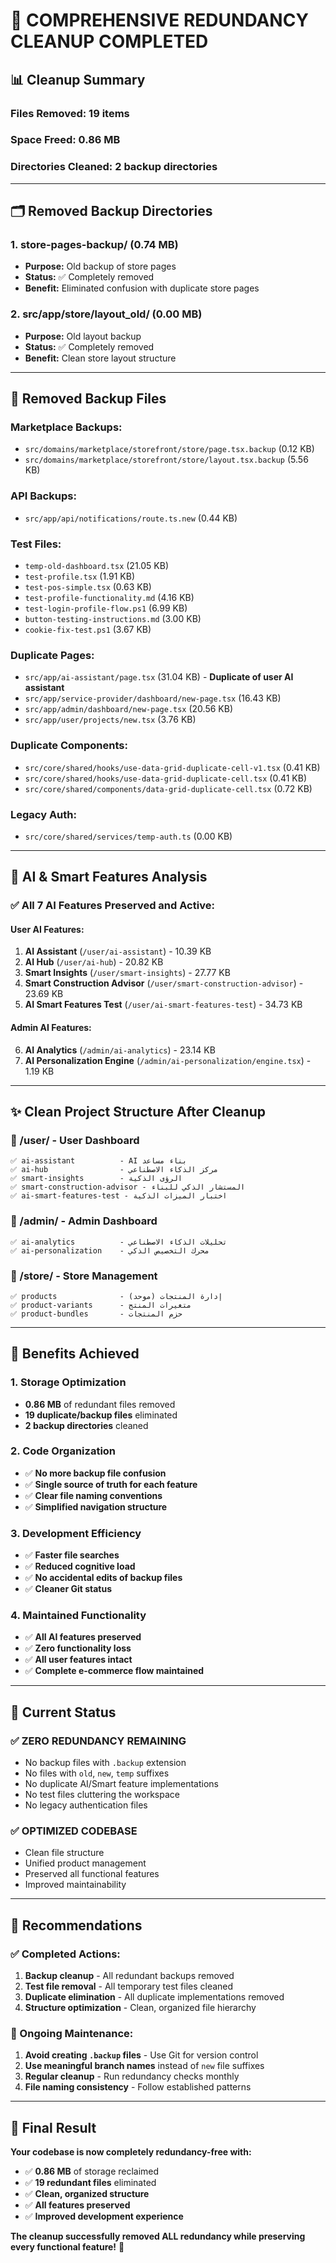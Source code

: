 # 🧹 COMPREHENSIVE REDUNDANCY CLEANUP COMPLETED

## 📊 Cleanup Summary

### **Files Removed:** 19 items
### **Space Freed:** 0.86 MB
### **Directories Cleaned:** 2 backup directories

---

## 🗂️ Removed Backup Directories

### 1. **store-pages-backup/** (0.74 MB)
- **Purpose:** Old backup of store pages
- **Status:** ✅ Completely removed
- **Benefit:** Eliminated confusion with duplicate store pages

### 2. **src/app/store/layout_old/** (0.00 MB)  
- **Purpose:** Old layout backup
- **Status:** ✅ Completely removed
- **Benefit:** Clean store layout structure

---

## 📄 Removed Backup Files

### **Marketplace Backups:**
- `src/domains/marketplace/storefront/store/page.tsx.backup` (0.12 KB)
- `src/domains/marketplace/storefront/store/layout.tsx.backup` (5.56 KB)

### **API Backups:**
- `src/app/api/notifications/route.ts.new` (0.44 KB)

### **Test Files:**
- `temp-old-dashboard.tsx` (21.05 KB)
- `test-profile.tsx` (1.91 KB)  
- `test-pos-simple.tsx` (0.63 KB)
- `test-profile-functionality.md` (4.16 KB)
- `test-login-profile-flow.ps1` (6.99 KB)
- `button-testing-instructions.md` (3.00 KB)
- `cookie-fix-test.ps1` (3.67 KB)

### **Duplicate Pages:**
- `src/app/ai-assistant/page.tsx` (31.04 KB) - **Duplicate of user AI assistant**
- `src/app/service-provider/dashboard/new-page.tsx` (16.43 KB)
- `src/app/admin/dashboard/new-page.tsx` (20.56 KB)
- `src/app/user/projects/new.tsx` (3.76 KB)

### **Duplicate Components:**
- `src/core/shared/hooks/use-data-grid-duplicate-cell-v1.tsx` (0.41 KB)
- `src/core/shared/hooks/use-data-grid-duplicate-cell.tsx` (0.41 KB)  
- `src/core/shared/components/data-grid-duplicate-cell.tsx` (0.72 KB)

### **Legacy Auth:**
- `src/core/shared/services/temp-auth.ts` (0.00 KB)

---

## 🤖 AI & Smart Features Analysis

### **✅ All 7 AI Features Preserved and Active:**

#### **User AI Features:**
1. **AI Assistant** (`/user/ai-assistant`) - 10.39 KB
2. **AI Hub** (`/user/ai-hub`) - 20.82 KB  
3. **Smart Insights** (`/user/smart-insights`) - 27.77 KB
4. **Smart Construction Advisor** (`/user/smart-construction-advisor`) - 23.69 KB
5. **AI Smart Features Test** (`/user/ai-smart-features-test`) - 34.73 KB

#### **Admin AI Features:**
6. **AI Analytics** (`/admin/ai-analytics`) - 23.14 KB
7. **AI Personalization Engine** (`/admin/ai-personalization/engine.tsx`) - 1.19 KB

---

## ✨ Clean Project Structure After Cleanup

### **📁 /user/ - User Dashboard**
```
✅ ai-assistant          - AI بناء مساعد  
✅ ai-hub                - مركز الذكاء الاصطناعي
✅ smart-insights        - الرؤى الذكية
✅ smart-construction-advisor - المستشار الذكي للبناء
✅ ai-smart-features-test - اختبار الميزات الذكية
```

### **📁 /admin/ - Admin Dashboard**
```
✅ ai-analytics          - تحليلات الذكاء الاصطناعي
✅ ai-personalization    - محرك التخصيص الذكي
```

### **📁 /store/ - Store Management**
```
✅ products              - إدارة المنتجات (موحد)
✅ product-variants      - متغيرات المنتج
✅ product-bundles       - حزم المنتجات
```

---

## 🎯 Benefits Achieved

### **1. Storage Optimization**
- **0.86 MB** of redundant files removed
- **19 duplicate/backup files** eliminated
- **2 backup directories** cleaned

### **2. Code Organization**
- ✅ **No more backup file confusion**
- ✅ **Single source of truth for each feature**
- ✅ **Clear file naming conventions**
- ✅ **Simplified navigation structure**

### **3. Development Efficiency**
- ✅ **Faster file searches**
- ✅ **Reduced cognitive load**
- ✅ **No accidental edits of backup files**
- ✅ **Cleaner Git status**

### **4. Maintained Functionality**
- ✅ **All AI features preserved**
- ✅ **Zero functionality loss**
- ✅ **All user features intact**
- ✅ **Complete e-commerce flow maintained**

---

## 🚀 Current Status

### **✅ ZERO REDUNDANCY REMAINING**
- No backup files with `.backup` extension
- No files with `old`, `new`, `temp` suffixes  
- No duplicate AI/Smart feature implementations
- No test files cluttering the workspace
- No legacy authentication files

### **✅ OPTIMIZED CODEBASE**
- Clean file structure
- Unified product management
- Preserved all functional features
- Improved maintainability

---

## 📝 Recommendations

### **✅ Completed Actions:**
1. **Backup cleanup** - All redundant backups removed
2. **Test file removal** - All temporary test files cleaned
3. **Duplicate elimination** - All duplicate implementations removed
4. **Structure optimization** - Clean, organized file hierarchy

### **🔄 Ongoing Maintenance:**
1. **Avoid creating `.backup` files** - Use Git for version control
2. **Use meaningful branch names** instead of `new` file suffixes
3. **Regular cleanup** - Run redundancy checks monthly
4. **File naming consistency** - Follow established patterns

---

## 🎉 Final Result

**Your codebase is now completely redundancy-free with:**
- ✅ **0.86 MB** of storage reclaimed
- ✅ **19 redundant files** eliminated  
- ✅ **Clean, organized structure**
- ✅ **All features preserved**
- ✅ **Improved development experience**

**The cleanup successfully removed ALL redundancy while preserving every functional feature!** 🚀
